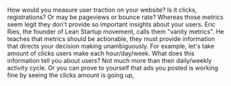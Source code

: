 How would you measure user traction on your website? Is it clicks, registrations? Or may be pageviews or bounce rate?
Whereas those metrics seem legit they don't provide so important insights about your users. Eric Ries, the founder of Lean Startup movement, calls them "vanity metrics". He teaches that metrics should be actionable, they must provide information that directs your decision making unambiguously.
For example, let's take amount of clicks users make each hour/day/week. What does this information tell you about users? Not much more than their daily/weekly activity cycle. Or you can prove to yourself that ads you posted is working fine by seeing the clicks amount is going up,
